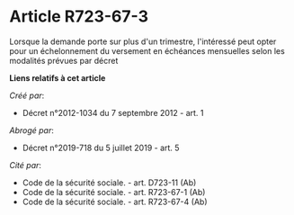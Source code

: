 # Article R723-67-3

Lorsque la demande porte sur plus d'un trimestre, l'intéressé peut opter pour un échelonnement du versement en échéances
mensuelles selon les modalités prévues par décret

**Liens relatifs à cet article**

_Créé par_:

  - Décret n°2012-1034 du 7 septembre 2012 - art. 1

_Abrogé par_:

  - Décret n°2019-718 du 5 juillet 2019 - art. 5

_Cité par_:

  - Code de la sécurité sociale. - art. D723-11 (Ab)
  - Code de la sécurité sociale. - art. R723-67-1 (Ab)
  - Code de la sécurité sociale. - art. R723-67-4 (Ab)
